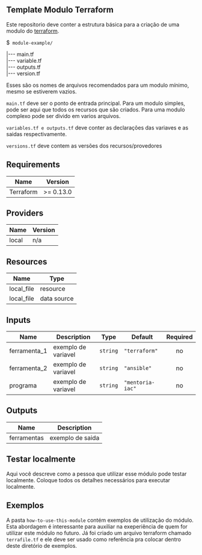 ##  Template Modulo Terraform
Este repositorio deve conter a estrutura básica para a criação de uma modulo do [terraform](https://www.terraform.io/). 

 $`` module-example/``
 
 |--- main.tf  
 |--- variable.tf  
 |--- outputs.tf  
 |--- version.tf

 Esses são os nomes de arquivos recomendados para um modulo mínimo, mesmo se estiverem vazios. 
 
 ``main.tf`` deve ser o ponto de entrada principal.
 Para um modulo simples, pode ser aqui que todos os recursos que são criados. Para uma modulo complexo pode ser divido em varios arquivos.
 
 ``variables.tf e outputs.tf`` deve conter as declarações das variaves e as saidas respectivamente.
 
 ``versions.tf`` deve contem as versões dos recursos/provedores

## Requirements

| Name | Version |
|------|---------|
| Terraform | >= 0.13.0 |

## Providers
  
| Name | Version |
|------|---------|
| local | n/a |

## Resources

| Name | Type |
|------|------|
| local_file | resource |
| local_file | data source |

## Inputs

| Name | Description | Type | Default | Required |
|------|-------------|------|---------|:--------:|
|ferramenta_1 | exemplo de variavel | `string` | `"terraform"` | no |
|ferramenta_2 | exemplo de variavel | `string` | `"ansible"` | no |
|programa | exemplo de variavel | `string` | `"mentoria-iac"` | no |

## Outputs
 
| Name | Description |
|------|-------------|
|ferramentas | exemplo de saida |

## Testar localmente

Aqui você descreve como a pessoa que utilizar esse módulo pode testar localmente. Coloque todos os detalhes necessários para executar localmente.

## Exemplos

A pasta ``how-to-use-this-module`` contém exemplos de utilização do módulo. Esta abordagem é interessante para auxiliar na exeperiência de quem for utilizar este módulo no futuro. Já foi criado um arquivo terraform chamado `terrafile.tf` e ele deve ser usado como referência pra colocar dentro deste diretório de exemplos.


  
